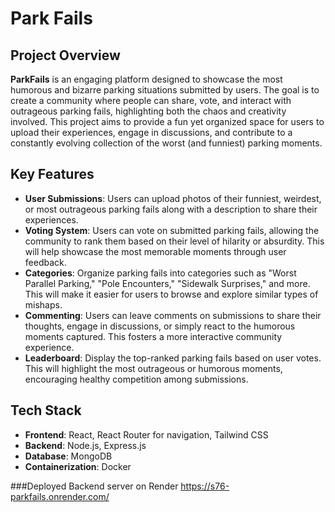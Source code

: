 # Park Fails

## Project Overview

**ParkFails** is an engaging platform designed to showcase the most humorous and bizarre parking situations submitted by users. The goal is to create a community where people can share, vote, and interact with outrageous parking fails, highlighting both the chaos and creativity involved. This project aims to provide a fun yet organized space for users to upload their experiences, engage in discussions, and contribute to a constantly evolving collection of the worst (and funniest) parking moments.

## Key Features

- **User Submissions**: Users can upload photos of their funniest, weirdest, or most outrageous parking fails along with a description to share their experiences.
- **Voting System**: Users can vote on submitted parking fails, allowing the community to rank them based on their level of hilarity or absurdity. This will help showcase the most memorable moments through user feedback.
- **Categories**: Organize parking fails into categories such as "Worst Parallel Parking," "Pole Encounters," "Sidewalk Surprises," and more. This will make it easier for users to browse and explore similar types of mishaps.
- **Commenting**: Users can leave comments on submissions to share their thoughts, engage in discussions, or simply react to the humorous moments captured. This fosters a more interactive community experience.
- **Leaderboard**: Display the top-ranked parking fails based on user votes. This will highlight the most outrageous or humorous moments, encouraging healthy competition among submissions.

## Tech Stack

- **Frontend**: React, React Router for navigation, Tailwind CSS
- **Backend**: Node.js, Express.js
- **Database**: MongoDB
- **Containerization**: Docker

###Deployed Backend server on Render
https://s76-parkfails.onrender.com/
